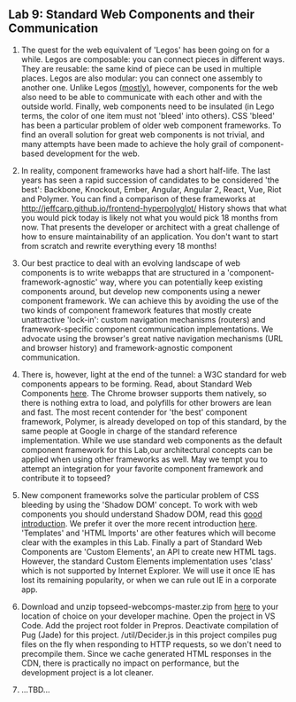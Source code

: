 ## Lab 9: Standard Web Components and their Communication

1. The quest for the web equivalent of 'Legos' has been going on for a while. Legos are composable: you can connect pieces in different ways. They are reusable: the same kind of piece can be used in multiple places. Legos are also modular: you can connect one assembly to another one. Unlike Legos <a href='https://www.kickstarter.com/projects/1068475467/brixo-building-blocks-meet-electricity-and-iot' target='_blank'>(mostly)</a>, however, components for the web also need to be able to communicate with each other and with the outside world. Finally, web components need to be insulated (in Lego terms, the color of one item must not 'bleed' into others). CSS 'bleed' has been a particular problem of older web component frameworks. To find an overall solution for great web components is not trivial, and many attempts have been made to achieve the holy grail of component-based development for the web.

2. In reality, component frameworks have had a short half-life. The last years has seen a rapid succession of candidates to be considered 'the best': Backbone, Knockout, Ember, Angular, Angular 2, React, Vue, Riot and Polymer. You can find a comparison of these frameworks at <a href='http://jeffcarp.github.io/frontend-hyperpolyglot/' target='_blank'>http://jeffcarp.github.io/frontend-hyperpolyglot/</a> History shows that what you would pick today is likely not what you would pick 18 months from now. That presents the developer or architect with a great challenge of how to ensure maintainability of an application. You don't want to start from scratch and rewrite everything every 18 months!

3. Our best practice to deal with an evolving landscape of web components is to write webapps that are structured in a 'component-framework-agnostic' way, where you can potentially keep existing components around, but develop new components using a newer component framework. We can achieve this by avoiding the use of the two kinds of component framework features that mostly create unattractive 'lock-in': custom navigation mechanisms (routers) and framework-specific component communication implementations. We advocate using the browser's great native navigation mechanisms (URL and browser history) and framework-agnostic component communication. 

4. There is, however, light at the end of the tunnel: a W3C standard for web components appears to be forming.  Read, about Standard Web Components <a href='https://en.wikipedia.org/wiki/Web_Components' target='_blank'>here</a>. The Chrome browser supports them natively, so there is nothing extra to load, and polyfills for other browers are lean and fast. The most recent contender for 'the best' component framework, Polymer, is already developed on top of this standard, by the same people at Google in charge of the standard reference implementation. While we use standard web components as the default component framework for this Lab,our architectural concepts can be applied when using other frameworks as well. May we tempt you to attempt an integration for your favorite component framework and contribute it to topseed?

5. New component frameworks solve the particular problem of CSS bleeding by using the 'Shadow DOM' concept. To work with web components you should understand Shadow DOM, read this <a href='https://www.html5rocks.com/en/tutorials/webcomponents/shadowdom/' target='_blank'>good introduction</a>. We prefer it over the more recent introduction 
<a href='https://developers.google.com/web/fundamentals/getting-started/primers/shadowdom' target='_blank'>here</a>. 'Templates' and 'HTML Imports' are other features which will become clear with the examples in this Lab. Finally a part of Standard Web Components are 'Custom Elements', an API to create new HTML tags. However, the standard Custom Elements implementation uses 'class' which is not supported by Internet Explorer. We will use it once IE has lost its remaining popularity, or when we can rule out IE in a corporate app. 

6. Download and unzip topseed-webcomps-master.zip from <a href='https://github.com/topseed/topseed-webcomps' target='_blank'>here</a> to your location of choice on your developer machine. Open the project in VS Code. Add the project root folder in Prepros. Deactivate compilation of Pug (Jade) for this project. /util/Decider.js in this project compiles pug files on the fly when responding to HTTP requests, so we don't need to precompile them. Since we cache generated HTML responses in the CDN, there is practically no impact on performance, but the development project is a lot cleaner. 

7. ...TBD...

